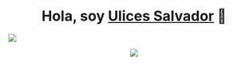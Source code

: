 <div align="center">
<h1 align="center">Hola, soy <a href="https://aristi.dev">Ulices Salvador</a> 👋</h1>
</div>
<img src="https://i.imgur.com/weNbhGZ.png">

<p align="center">
  <a href="https://github.com/DenverCoder1/readme-typing-svg"><img src="https://readme-typing-svg.herokuapp.com?font=Time+New+Roman&color=cyan&size=25&center=true&vCenter=true&width=600&height=100&lines=Assalamu+O+Alaikum+Warahmatullah..&hearts;++;Self-taught+Front-End+Developer,;Computer+Science+Student,;CTF+Newbie,;Active+Learner/Researcher,;Love+to+learn+new+stuffs..<3"></a>
</p>
